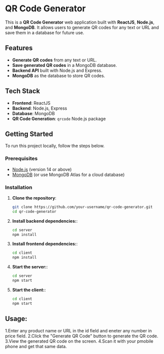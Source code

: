 # QR Code Generator

This is a **QR Code Generator** web application built with **ReactJS**, **Node.js**, and **MongoDB**. It allows users to generate QR codes for any text or URL and save them in a database for future use.

## Features

- **Generate QR codes** from any text or URL.
- **Save generated QR codes** in a MongoDB database.
- **Backend API** built with Node.js and Express.
- **MongoDB** as the database to store QR codes.

## Tech Stack

- **Frontend**: ReactJS
- **Backend**: Node.js, Express
- **Database**: MongoDB
- **QR Code Generation**: `qrcode` Node.js package

## Getting Started

To run this project locally, follow the steps below.

### Prerequisites

- [Node.js](https://nodejs.org/en/) (version 14 or above)
- [MongoDB](https://www.mongodb.com/) (or use MongoDB Atlas for a cloud database)

### Installation

1. **Clone the repository**:

   ```bash
   git clone https://github.com/your-username/qr-code-generator.git
   cd qr-code-generator

2. **Install backend dependencies:**:
    ```bash
    cd server
    npm install
    
3. **Install frontend dependencies:**:
    ```bash
    cd client
    npm install

4. **Start the server:**:
    ```bash
    cd server
    npm start
    
5. **Start the client:**:
    ```bash
    cd client
    npm start


## Usage:
1.Enter any product name or URL in the id field and eneter any number in price field.
2.Click the "Generate QR Code" button to generate the QR code.
3.View the generated QR code on the screen.
4.Scan it with your pmobile phone and get that same data.
